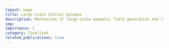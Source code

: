 ```yaml
---
layout: page
title: Large-scale stellar dynamos
description: Mechanisms of large-scale magnetic field generation and its role
img: 
importance: 1
category: finalized
related_publications: true
---
```

